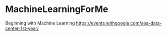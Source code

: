 # MachineLearningForMe
Beginning with Machine Learning
https://events.withgoogle.com/sea-data-center-1st-year/ 
